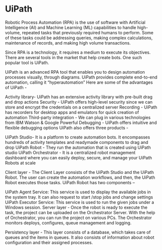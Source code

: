 # UiPath
Robotic Process Automation (RPA) is the use of software with Artificial Intelligence (AI) and Machine Learning (ML) capabilities to handle high-volume, repeated tasks that previously required humans to perform. Some of these tasks could be addressing queries, making complex calculations, maintenance of records, and making high volume transactions.

Since RPA is a technology, it requires a medium to execute its objectives. There are several tools in the market that help create bots. One such popular tool is UiPath.

UiPath is an advanced RPA tool that enables you to design automation processes visually, through diagrams. UiPath provides complete end-to-end automation, calling it “hyperautomation”
Here are some of the advantages of UiPath -

Activity library- UiPath has an extensive activity library with pre-built drag and drop actions
Security - UiPath offers high-level security since we can store and encrypt the credentials on a centralized server
Recording - UiPath has recorders for desktop apps and emulators for quick creation of automation
Third-party integration - We can plug in various technologies from IBM Watson & Google
Powerful Debugging - UiPath offers intuitive and flexible debugging options
UiPath also offers three products -

UiPath Studio- It is a platform to create automation bots. It encompasses hundreds of activity templates and readymade components to drag and drop
UiPath Robot - They run the automation that is created using UiPath studio
UiPath Orchestrator - It is a centralized robot management dashboard where you can easily deploy, secure, and manage your UiPath Robots at scale

Client layer - The Client Layer consists of the UiPath Studio and the UiPath Robot. The user can create the automation workflows, and then, the UiPath Robot executes those tasks. UiPath Robot has two components –

UiPath Agent Service: This service is used to display the available jobs in the system tray. It can also request to start /stop jobs and change settings
UiPath Executor Service: This service
is used to run the given jobs under a Windows session.
Server layer - Once the robot is ready to execute the task, the project can be uploaded on the Orchestrator Server. With the help of Orchestrator, you can run the project on various PCs. The Orchestrator monitors deploys, configures, queue management and logging.

Persistency layer - This layer consists of a database, which takes care of queues and the items in queues. It also consists of information about robot configuration and their assigned processes.
